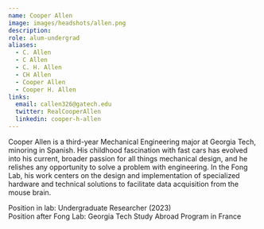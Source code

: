 ```yaml
---
name: Cooper Allen
image: images/headshots/allen.png
description: 
role: alum-undergrad
aliases:
  - C. Allen
  - C Allen
  - C. H. Allen
  - CH Allen
  - Cooper Allen
  - Cooper H. Allen
links:
  email: callen326@gatech.edu
  twitter: RealCooperAllen
  linkedin: cooper-h-allen
---
```


Cooper Allen is a third-year Mechanical Engineering major at Georgia Tech, minoring in Spanish. His childhood fascination with fast cars has evolved into his current, broader passion for all things mechanical design, and he relishes any opportunity to solve a problem with engineering. In the Fong Lab, his work centers on the design and implementation of specialized hardware and technical solutions to facilitate data acquisition from the mouse brain.


Position in lab: Undergraduate Researcher (2023)<br>
Position after Fong Lab: Georgia Tech Study Abroad Program in France
